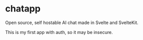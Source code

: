 # chatapp
Open source, self hostable AI chat made in Svelte and SvelteKit.

This is my first app with auth, so it may be insecure.